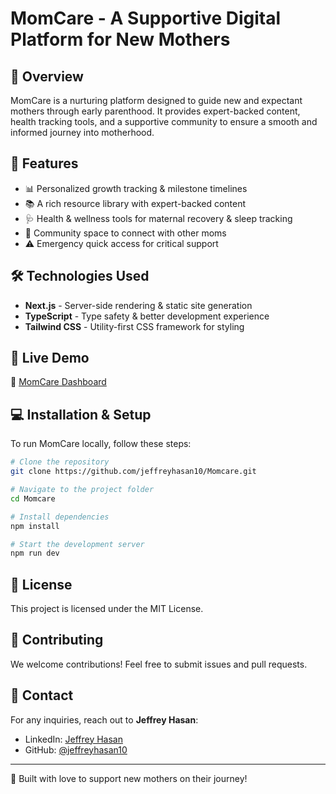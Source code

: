 # MomCare - A Supportive Digital Platform for New Mothers

## 🌸 Overview
MomCare is a nurturing platform designed to guide new and expectant mothers through early parenthood. It provides expert-backed content, health tracking tools, and a supportive community to ensure a smooth and informed journey into motherhood.

## 🚀 Features
- 📊 Personalized growth tracking & milestone timelines
- 📚 A rich resource library with expert-backed content
- 🩺 Health & wellness tools for maternal recovery & sleep tracking
- 💬 Community space to connect with other moms
- ⚠️ Emergency quick access for critical support

## 🛠️ Technologies Used
- **Next.js** - Server-side rendering & static site generation
- **TypeScript** - Type safety & better development experience
- **Tailwind CSS** - Utility-first CSS framework for styling

## 📍 Live Demo
🔗 [MomCare Dashboard](https://momcare-ten.vercel.app/)

## 💻 Installation & Setup
To run MomCare locally, follow these steps:

```sh
# Clone the repository
git clone https://github.com/jeffreyhasan10/Momcare.git

# Navigate to the project folder
cd Momcare

# Install dependencies
npm install

# Start the development server
npm run dev
```

## 📜 License
This project is licensed under the MIT License.

## 🤝 Contributing
We welcome contributions! Feel free to submit issues and pull requests.

## 📧 Contact
For any inquiries, reach out to **Jeffrey Hasan**:
- LinkedIn: [Jeffrey Hasan](https://www.linkedin.com/in/jeffreyhasan10/)
- GitHub: [@jeffreyhasan10](https://github.com/jeffreyhasan10)

---
💖 Built with love to support new mothers on their journey!